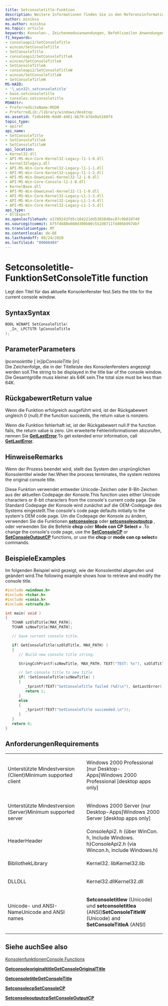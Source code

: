 ```yaml
---
title: Setconsoletitle-Funktion
description: Weitere Informationen finden Sie in den Referenzinformationen zur setconsoletitle-Funktion, mit der der Titel für das aktuelle Konsolenfenster festgelegt wird.
author: miniksa
ms.author: miniksa
ms.topic: article
keywords: Konsolen-, Zeichenmodusanwendungen, Befehlszeilen Anwendungen, Terminalanwendungen, Konsolen-API
f1_keywords:
- consoleapi2/SetConsoleTitle
- wincon/SetConsoleTitle
- SetConsoleTitle
- consoleapi2/SetConsoleTitleA
- wincon/SetConsoleTitleA
- SetConsoleTitleA
- consoleapi2/SetConsoleTitleW
- wincon/SetConsoleTitleW
- SetConsoleTitleW
MS-HAID:
- '\_win32\_setconsoletitle'
- base.setconsoletitle
- consoles.setconsoletitle
MSHAttr:
- PreferredSiteName:MSDN
- PreferredLib:/library/windows/desktop
ms.assetid: f1db449b-0dd0-4d61-bb79-b7da9a5168f4
topic_type:
- apiref
api_name:
- SetConsoleTitle
- SetConsoleTitleA
- SetConsoleTitleW
api_location:
- Kernel32.dll
- API-MS-Win-Core-Kernel32-Legacy-l1-1-0.dll
- kernel32legacy.dll
- API-MS-Win-Core-Kernel32-Legacy-l1-1-1.dll
- API-MS-Win-Core-Kernel32-Legacy-l1-1-2.dll
- API-MS-Win-DownLevel-Kernel32-l2-1-0.dll
- API-MS-Win-Core-Console-l2-1-0.dll
- KernelBase.dll
- API-MS-Win-DownLevel-Kernel32-l1-1-0.dll
- API-MS-Win-Core-Kernel32-Legacy-L1-1-3.dll
- API-MS-Win-Core-Kernel32-Legacy-L1-1-4.dll
- API-MS-Win-Core-Kernel32-Legacy-L1-1-5.dll
api_type:
- DllExport
ms.openlocfilehash: e1789243fd5c184221dd53038d8ec87c9b010749
ms.sourcegitcommit: b75f4688e080d300b80c552d0711fdd86b9974bf
ms.translationtype: MT
ms.contentlocale: de-DE
ms.lasthandoff: 08/24/2020
ms.locfileid: "89060484"
---
```

# <a name="setconsoletitle-function"></a><span data-ttu-id="f9b18-104">Setconsoletitle-Funktion</span><span class="sxs-lookup"><span data-stu-id="f9b18-104">SetConsoleTitle function</span></span>


<span data-ttu-id="f9b18-105">Legt den Titel für das aktuelle Konsolenfenster fest.</span><span class="sxs-lookup"><span data-stu-id="f9b18-105">Sets the title for the current console window.</span></span>

<a name="syntax"></a><span data-ttu-id="f9b18-106">Syntax</span><span class="sxs-lookup"><span data-stu-id="f9b18-106">Syntax</span></span>
------

```C
BOOL WINAPI SetConsoleTitle(
  _In_ LPCTSTR lpConsoleTitle
);
```

<a name="parameters"></a><span data-ttu-id="f9b18-107">Parameter</span><span class="sxs-lookup"><span data-stu-id="f9b18-107">Parameters</span></span>
----------

<span data-ttu-id="f9b18-108">*lpconsoletitle* \[ in\]</span><span class="sxs-lookup"><span data-stu-id="f9b18-108">*lpConsoleTitle* \[in\]</span></span>  
<span data-ttu-id="f9b18-109">Die Zeichenfolge, die in der Titelleiste des Konsolenfensters angezeigt werden soll.</span><span class="sxs-lookup"><span data-stu-id="f9b18-109">The string to be displayed in the title bar of the console window.</span></span> <span data-ttu-id="f9b18-110">Die Gesamtgröße muss kleiner als 64K sein.</span><span class="sxs-lookup"><span data-stu-id="f9b18-110">The total size must be less than 64K.</span></span>

<a name="return-value"></a><span data-ttu-id="f9b18-111">Rückgabewert</span><span class="sxs-lookup"><span data-stu-id="f9b18-111">Return value</span></span>
------------

<span data-ttu-id="f9b18-112">Wenn die Funktion erfolgreich ausgeführt wird, ist der Rückgabewert ungleich 0 (null).</span><span class="sxs-lookup"><span data-stu-id="f9b18-112">If the function succeeds, the return value is nonzero.</span></span>

<span data-ttu-id="f9b18-113">Wenn die Funktion fehlerhaft ist, ist der Rückgabewert null.</span><span class="sxs-lookup"><span data-stu-id="f9b18-113">If the function fails, the return value is zero.</span></span> <span data-ttu-id="f9b18-114">Um erweiterte Fehlerinformationen abzurufen, nennen Sie [**GetLastError**](https://msdn.microsoft.com/library/windows/desktop/ms679360).</span><span class="sxs-lookup"><span data-stu-id="f9b18-114">To get extended error information, call [**GetLastError**](https://msdn.microsoft.com/library/windows/desktop/ms679360).</span></span>

<a name="remarks"></a><span data-ttu-id="f9b18-115">Hinweise</span><span class="sxs-lookup"><span data-stu-id="f9b18-115">Remarks</span></span>
-------

<span data-ttu-id="f9b18-116">Wenn der Prozess beendet wird, stellt das System den ursprünglichen Konsolentitel wieder her.</span><span class="sxs-lookup"><span data-stu-id="f9b18-116">When the process terminates, the system restores the original console title.</span></span>

<span data-ttu-id="f9b18-117">Diese Funktion verwendet entweder Unicode-Zeichen oder 8-Bit-Zeichen aus der aktuellen Codepage der Konsole.</span><span class="sxs-lookup"><span data-stu-id="f9b18-117">This function uses either Unicode characters or 8-bit characters from the console's current code page.</span></span> <span data-ttu-id="f9b18-118">Die Standard Codepage der Konsole wird zunächst auf die OEM-Codepage des Systems eingestellt.</span><span class="sxs-lookup"><span data-stu-id="f9b18-118">The console's code page defaults initially to the system's OEM code page.</span></span> <span data-ttu-id="f9b18-119">Um die Codepage der Konsole zu ändern, verwenden Sie die Funktionen [**setconsolecp**](setconsolecp.md) oder [**setconsoleoutputcp**](setconsoleoutputcp.md) , oder verwenden Sie die Befehle **chcp** oder **Mode con CP Select =** .</span><span class="sxs-lookup"><span data-stu-id="f9b18-119">To change the console's code page, use the [**SetConsoleCP**](setconsolecp.md) or [**SetConsoleOutputCP**](setconsoleoutputcp.md) functions, or use the **chcp** or **mode con cp select=** commands.</span></span>

<a name="examples"></a><span data-ttu-id="f9b18-120">Beispiele</span><span class="sxs-lookup"><span data-stu-id="f9b18-120">Examples</span></span>
--------

<span data-ttu-id="f9b18-121">Im folgenden Beispiel wird gezeigt, wie der Konsolentitel abgerufen und geändert wird.</span><span class="sxs-lookup"><span data-stu-id="f9b18-121">The following example shows how to retrieve and modify the console title.</span></span>

```C
#include <windows.h>
#include <tchar.h>
#include <conio.h>
#include <strsafe.h>

int main( void )
{
   TCHAR szOldTitle[MAX_PATH];
   TCHAR szNewTitle[MAX_PATH];

   // Save current console title.

   if( GetConsoleTitle(szOldTitle, MAX_PATH) )
   {
      // Build new console title string.

      StringCchPrintf(szNewTitle, MAX_PATH, TEXT("TEST: %s"), szOldTitle);

      // Set console title to new title
      if( !SetConsoleTitle(szNewTitle) )
      {
         _tprintf(TEXT("SetConsoleTitle failed (%d)\n"), GetLastError());
         return 1;
      }
      else
      {
         _tprintf(TEXT("SetConsoleTitle succeeded.\n"));
      }
   }
   return 0;
}
```

<a name="requirements"></a><span data-ttu-id="f9b18-122">Anforderungen</span><span class="sxs-lookup"><span data-stu-id="f9b18-122">Requirements</span></span>
------------

<table>
<colgroup>
<col width="50%" />
<col width="50%" />
</colgroup>
<tbody>
<tr class="odd">
<td><p><span data-ttu-id="f9b18-123">Unterstützte Mindestversion (Client)</span><span class="sxs-lookup"><span data-stu-id="f9b18-123">Minimum supported client</span></span></p></td>
<td><p><span data-ttu-id="f9b18-124">Windows 2000 Professional [nur Desktop-Apps]</span><span class="sxs-lookup"><span data-stu-id="f9b18-124">Windows 2000 Professional [desktop apps only]</span></span></p></td>
</tr>
<tr class="even">
<td><p><span data-ttu-id="f9b18-125">Unterstützte Mindestversion (Server)</span><span class="sxs-lookup"><span data-stu-id="f9b18-125">Minimum supported server</span></span></p></td>
<td><p><span data-ttu-id="f9b18-126">Windows 2000 Server [nur Desktop-Apps]</span><span class="sxs-lookup"><span data-stu-id="f9b18-126">Windows 2000 Server [desktop apps only]</span></span></p></td>
</tr>
<tr class="odd">
<td><p><span data-ttu-id="f9b18-127">Header</span><span class="sxs-lookup"><span data-stu-id="f9b18-127">Header</span></span></p></td>
<td><span data-ttu-id="f9b18-128">ConsoleApi2. h (über WinCon. h, Include Windows. h)</span><span class="sxs-lookup"><span data-stu-id="f9b18-128">ConsoleApi2.h (via Wincon.h, include Windows.h)</span></span></td>
</tr>
<tr class="even">
<td><p><span data-ttu-id="f9b18-129">Bibliothek</span><span class="sxs-lookup"><span data-stu-id="f9b18-129">Library</span></span></p></td>
<td><span data-ttu-id="f9b18-130">Kernel32. lib</span><span class="sxs-lookup"><span data-stu-id="f9b18-130">Kernel32.lib</span></span></td>
</tr>
<tr class="odd">
<td><p><span data-ttu-id="f9b18-131">DLL</span><span class="sxs-lookup"><span data-stu-id="f9b18-131">DLL</span></span></p></td>
<td><span data-ttu-id="f9b18-132">Kernel32.dll</span><span class="sxs-lookup"><span data-stu-id="f9b18-132">Kernel32.dll</span></span></td>
</tr>
<tr class="even">
<td><p><span data-ttu-id="f9b18-133">Unicode- und ANSI-Name</span><span class="sxs-lookup"><span data-stu-id="f9b18-133">Unicode and ANSI names</span></span></p></td>
<td><p><span data-ttu-id="f9b18-134"><strong>Setconsoletitlew</strong> (Unicode) und <strong>setconsoletitlea</strong> (ANSI)</span><span class="sxs-lookup"><span data-stu-id="f9b18-134"><strong>SetConsoleTitleW</strong> (Unicode) and <strong>SetConsoleTitleA</strong> (ANSI)</span></span></p></td>
</tr>
<tr class="odd">
</tr>
<tr class="even">
</tr>
<tr class="odd">
</tr>
<tr class="even">
</tr>
</tbody>
</table>

## <a name="span-idsee_alsospansee-also"></a><span data-ttu-id="f9b18-135"><span id="see_also"></span>Siehe auch</span><span class="sxs-lookup"><span data-stu-id="f9b18-135"><span id="see_also"></span>See also</span></span>


[<span data-ttu-id="f9b18-136">Konsolenfunktionen</span><span class="sxs-lookup"><span data-stu-id="f9b18-136">Console Functions</span></span>](console-functions.md)

[<span data-ttu-id="f9b18-137">**Getconsoleoriginaltitle**</span><span class="sxs-lookup"><span data-stu-id="f9b18-137">**GetConsoleOriginalTitle**</span></span>](getconsoleoriginaltitle.md)

[<span data-ttu-id="f9b18-138">**Getconsoletitle**</span><span class="sxs-lookup"><span data-stu-id="f9b18-138">**GetConsoleTitle**</span></span>](getconsoletitle.md)

[<span data-ttu-id="f9b18-139">**Setconsolecp**</span><span class="sxs-lookup"><span data-stu-id="f9b18-139">**SetConsoleCP**</span></span>](setconsolecp.md)

[<span data-ttu-id="f9b18-140">**Setconsoleoutputcp**</span><span class="sxs-lookup"><span data-stu-id="f9b18-140">**SetConsoleOutputCP**</span></span>](setconsoleoutputcp.md)

 

 




